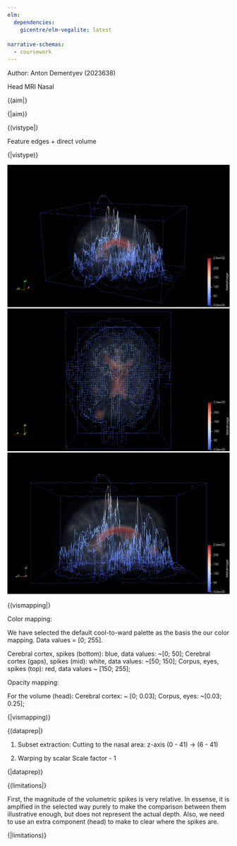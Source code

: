 ```yaml
---
elm:
  dependencies:
    gicentre/elm-vegalite: latest

narrative-schemas:
  - coursework
---
```


Author: Anton Dementyev (2023638)

Head MRI Nasal 

{(aim|}



{|aim)}

{(vistype|}

Feature edges + direct volume

{|vistype)}

![alt text](./images/1_1_1.png)<br/>
![alt text](./images/1_1_2.png)<br/>
![alt text](./images/1_1_3.png)<br/>

{(vismapping|}

Color mapping:

We have selected the default cool-to-ward palette as the basis the our color mapping. Data values = [0; 255].

Cerebral cortex, spikes (bottom): blue, data values: ~[0; 50];
Cerebral cortex (gaps), spikes (mid): white, data values: ~[50; 150];
Corpus, eyes, spikes (top): red, data values ~ [150; 255];

Opacity mapping:

For the volume (head):
Cerebral cortex: ~ [0; 0.03];
Corpus, eyes: ~[0.03; 0.25];

{|vismapping)}

{(dataprep|}

1. Subset extraction:
Cutting to the nasal area:
z-axis (0 - 41) -> (6 - 41)

2. Warping by scalar
Scale factor - 1

{|dataprep)}

{(limitations|}

First, the magnitude of the volumetric spikes is very relative. In essense, it is amplfied in the selected way purely to make the comparison between them illustrative enough, but does not represent the actual depth. Also, we need to use an extra component (head) to make to clear where the spikes are.

{|limitations)}

